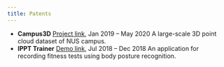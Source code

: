 ```yaml
---
title: Patents
---
```


- **Campus3D**
    [Project link](https://3d.dataset.site/), Jan 2019 – May 2020
    A large-scale 3D point cloud dataset of NUS campus.
- **IPPT Trainer**
    [Demo link](https://alim.algorithmexchange.com/ippt-app/), Jul 2018 – Dec 2018
    An application for recording fitness tests using body posture recognition.

